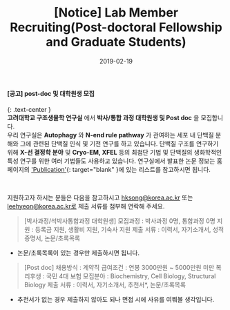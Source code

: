 ﻿---
layout: post
title: "[Notice] Lab Member Recruiting(Post-doctoral Fellowship and Graduate Students)"
date: 2019-02-19
excerpt: "[Notice] Lab Member Recruiting"
comments: true
---
#### [공고] post-doc 및 대학원생 모집
{: .text-center }
</br>
__고려대학교 구조생물학 연구실__ 에서 __박사/통합 과정 대학원생 및 Post doc__ 을 모집합니다.
</br>
우리 연구실은 __Autophagy__ 와 __N-end rule pathway__ 가 관여하는 세포 내 단백질 분해와 그에 관련된 단백질 인식 및 기전 연구를 하고 있습니다. 단백질 구조를 연구하기 위해 __X-선 결정학 분야__ 및 __Cryo-EM, XFEL__ 등의 최첨단 기법 및 단백질의 생화학적인 특성 연구를 위한 여러 기법들도 사용하고 있습니다. 연구실에서 발표한 논문 정보는 홈페이지의 ['Publication'](http://www.example.com/){: target="blank" }에 있는 리스트를 참고하시면 됩니다.

&nbsp;

지원하고자 하시는 분들은 다음을 참고하시고 hksong@korea.ac.kr 또는 leehyeon@korea.ac.kr로 제출 서류를 첨부해 연락해 주세요. 

>[박사과정/석박사통합과정 대학원생]
모집과정 : 박사과정 0명, 통합과정 0명
지원 : 등록금 지원, 생활비 지원, 기숙사 지원
제출 서류 : 이력서, 자기소개서, 성적증명서, 논문/초록목록
- 논문/초록목록이 있는 경우만 제출하시면 됩니다.

>[Post doc]
채용방식 : 계약직
급여조건 : 연봉 3000만원 ~ 5000만원 미만
복리후생 : 국민 4대 보험
모집분야 : Biochemistry, Cell Biology, Structural Biology
제출 서류 : 이력서, 자기소개서, 추천서*, 논문/초록목록
- 추천서가 없는 경우 제출하지 않아도 되나 면접 시에 사유를 여쭤볼 생각입니다.

